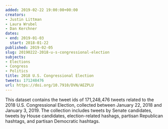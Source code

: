 ```yaml
---
added: 2019-02-22 19:00:00+00:00
creators:
- Justin Littman
- Laura Wrubel
- Dan Kerchner
dates:
- end: 2019-01-03
  start: 2018-01-22
published: 2019-02-05
slug: 20190222-2018-u-s-congressional-election
subjects:
- Elections
- Congress
- Politics
title: 2018 U.S. Congressional Election
tweets: 171248476
url: https://doi.org/10.7910/DVN/AEZPLU
---
```


This dataset contains the tweet ids of 171,248,476 tweets related to  the 2018 U.S. Congressional Election, collected between January 22,  2018 and January 3, 2019. The collection includes tweets by Senate  candidates, tweets by House candidates, election-related hashags,  partisan Republican hashtags, and partisan Democratic hashtags.
